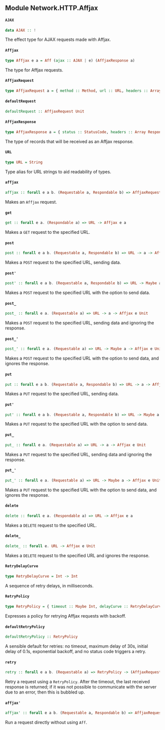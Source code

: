 ## Module Network.HTTP.Affjax

#### `AJAX`

``` purescript
data AJAX :: !
```

The effect type for AJAX requests made with Affjax.

#### `Affjax`

``` purescript
type Affjax e a = Aff (ajax :: AJAX | e) (AffjaxResponse a)
```

The type for Affjax requests.

#### `AffjaxRequest`

``` purescript
type AffjaxRequest a = { method :: Method, url :: URL, headers :: Array RequestHeader, content :: Maybe a, username :: Maybe String, password :: Maybe String }
```

#### `defaultRequest`

``` purescript
defaultRequest :: AffjaxRequest Unit
```

#### `AffjaxResponse`

``` purescript
type AffjaxResponse a = { status :: StatusCode, headers :: Array ResponseHeader, response :: a }
```

The type of records that will be received as an Affjax response.

#### `URL`

``` purescript
type URL = String
```

Type alias for URL strings to aid readability of types.

#### `affjax`

``` purescript
affjax :: forall e a b. (Requestable a, Respondable b) => AffjaxRequest a -> Affjax e b
```

Makes an `Affjax` request.

#### `get`

``` purescript
get :: forall e a. (Respondable a) => URL -> Affjax e a
```

Makes a `GET` request to the specified URL.

#### `post`

``` purescript
post :: forall e a b. (Requestable a, Respondable b) => URL -> a -> Affjax e b
```

Makes a `POST` request to the specified URL, sending data.

#### `post'`

``` purescript
post' :: forall e a b. (Requestable a, Respondable b) => URL -> Maybe a -> Affjax e b
```

Makes a `POST` request to the specified URL with the option to send data.

#### `post_`

``` purescript
post_ :: forall e a. (Requestable a) => URL -> a -> Affjax e Unit
```

Makes a `POST` request to the specified URL, sending data and ignoring the
response.

#### `post_'`

``` purescript
post_' :: forall e a. (Requestable a) => URL -> Maybe a -> Affjax e Unit
```

Makes a `POST` request to the specified URL with the option to send data,
and ignores the response.

#### `put`

``` purescript
put :: forall e a b. (Requestable a, Respondable b) => URL -> a -> Affjax e b
```

Makes a `PUT` request to the specified URL, sending data.

#### `put'`

``` purescript
put' :: forall e a b. (Requestable a, Respondable b) => URL -> Maybe a -> Affjax e b
```

Makes a `PUT` request to the specified URL with the option to send data.

#### `put_`

``` purescript
put_ :: forall e a. (Requestable a) => URL -> a -> Affjax e Unit
```

Makes a `PUT` request to the specified URL, sending data and ignoring the
response.

#### `put_'`

``` purescript
put_' :: forall e a. (Requestable a) => URL -> Maybe a -> Affjax e Unit
```

Makes a `PUT` request to the specified URL with the option to send data,
and ignores the response.

#### `delete`

``` purescript
delete :: forall e a. (Respondable a) => URL -> Affjax e a
```

Makes a `DELETE` request to the specified URL.

#### `delete_`

``` purescript
delete_ :: forall e. URL -> Affjax e Unit
```

Makes a `DELETE` request to the specified URL and ignores the response.

#### `RetryDelayCurve`

``` purescript
type RetryDelayCurve = Int -> Int
```

A sequence of retry delays, in milliseconds.

#### `RetryPolicy`

``` purescript
type RetryPolicy = { timeout :: Maybe Int, delayCurve :: RetryDelayCurve, shouldRetryWithStatusCode :: StatusCode -> Boolean }
```

Expresses a policy for retrying Affjax requests with backoff.

#### `defaultRetryPolicy`

``` purescript
defaultRetryPolicy :: RetryPolicy
```

A sensible default for retries: no timeout, maximum delay of 30s, initial delay of 0.1s, exponential backoff, and no status code triggers a retry.

#### `retry`

``` purescript
retry :: forall e a b. (Requestable a) => RetryPolicy -> (AffjaxRequest a -> Affjax (avar :: AVAR | e) b) -> AffjaxRequest a -> Affjax (avar :: AVAR | e) b
```

Retry a request using a `RetryPolicy`. After the timeout, the last received response is returned; if it was not possible to communicate with the server due to an error, then this is bubbled up.

#### `affjax'`

``` purescript
affjax' :: forall e a b. (Requestable a, Respondable b) => AffjaxRequest a -> (Error -> Eff (ajax :: AJAX | e) Unit) -> (AffjaxResponse b -> Eff (ajax :: AJAX | e) Unit) -> Eff (ajax :: AJAX | e) (Canceler (ajax :: AJAX | e))
```

Run a request directly without using `Aff`.


